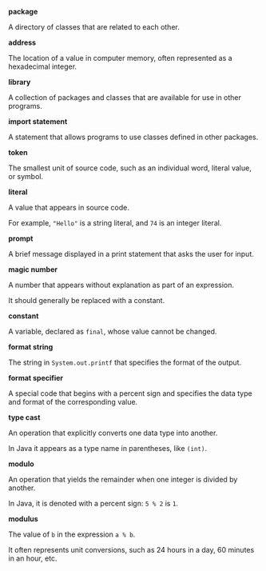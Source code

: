 **package**

A directory of classes that are related to each other.



**address**

The location of a value in computer memory, often represented as a hexadecimal integer.



**library**

A collection of packages and classes that are available for use in other programs.











**import statement**

A statement that allows programs to use classes defined in other packages.



**token**

The smallest unit of source code, such as an individual word, literal value, or symbol.







**literal**

A value that appears in source code.

For example, `"Hello"` is a string literal, and `74` is an integer literal.



**prompt**

A brief message displayed in a print statement that asks the user for input.



**magic number**

A number that appears without explanation as part of an expression.

It should generally be replaced with a constant.



**constant**

A variable, declared as `final`, whose value cannot be changed.



**format string**

The string in `System.out.printf` that specifies the format of the output.



**format specifier**

A special code that begins with a percent sign and specifies the data type and format of the corresponding value.



**type cast**

An operation that explicitly converts one data type into another.

In Java it appears as a type name in parentheses, like `(int)`.





**modulo**

An operation that yields the remainder when one integer is divided by another.

In Java, it is denoted with a percent sign: `5 % 2` is `1`.



**modulus**

The value of `b` in the expression `a % b`.

It often represents unit conversions, such as 24 hours in a day, 60 minutes in an hour, etc.